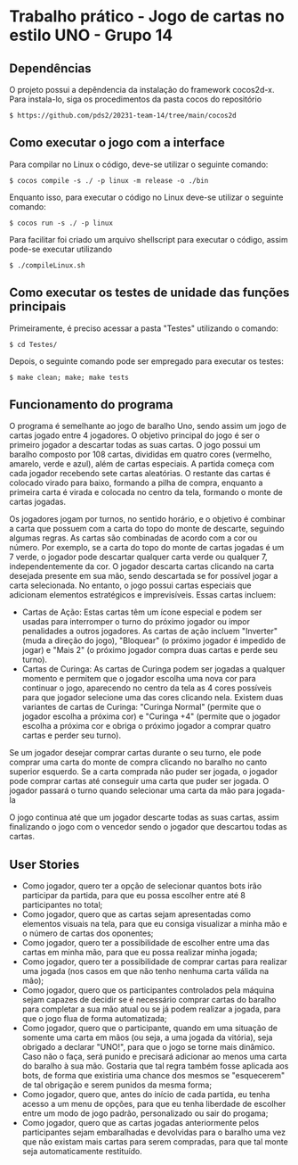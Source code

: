 # Trabalho prático - Jogo de cartas no estilo UNO - Grupo 14

## Dependências

O projeto possui a depêndencia da instalação do framework cocos2d-x. Para instala-lo, siga os procedimentos da pasta cocos do repositório

```
$ https://github.com/pds2/20231-team-14/tree/main/cocos2d
```

## Como executar o jogo com a interface

Para compilar no Linux o código, deve-se utilizar o seguinte comando:

```
$ cocos compile -s ./ -p linux -m release -o ./bin
```

Enquanto isso, para executar o código no Linux deve-se utilizar o seguinte comando:

```
$ cocos run -s ./ -p linux
```

Para facilitar foi criado um arquivo shellscript para executar o código, assim pode-se executar utilizando

```
$ ./compileLinux.sh
```

## Como executar os testes de unidade das funções principais

Primeiramente, é preciso acessar a pasta "Testes" utilizando o comando:

```
$ cd Testes/
```

Depois, o seguinte comando pode ser empregado para executar os testes:

```
$ make clean; make; make tests
```

## Funcionamento do programa

O programa é semelhante ao jogo de baralho Uno, sendo assim um jogo de cartas jogado entre 4 jogadores. O objetivo principal do jogo é ser o primeiro jogador a descartar todas as suas cartas. O jogo possui um baralho composto por 108 cartas, divididas em quatro cores (vermelho, amarelo, verde e azul), além de cartas especiais. A partida começa com cada jogador recebendo sete cartas aleatórias. O restante das cartas é colocado virado para baixo, formando a pilha de compra, enquanto a primeira carta é virada e colocada no centro da tela, formando o monte de cartas jogadas.

Os jogadores jogam por turnos, no sentido horário, e o objetivo é combinar a carta que possuem com a carta do topo do monte de descarte, seguindo algumas regras. As cartas são combinadas de acordo com a cor ou número. Por exemplo, se a carta do topo do monte de cartas jogadas é um 7 verde, o jogador pode descartar qualquer carta verde ou qualquer 7, independentemente da cor. O jogador descarta cartas clicando na carta desejada presente em sua mão, sendo descartada se for possível jogar a carta selecionada. No entanto, o jogo possui cartas especiais que adicionam elementos estratégicos e imprevisíveis. Essas cartas incluem:
* Cartas de Ação: Estas cartas têm um ícone especial e podem ser usadas para interromper o turno do próximo jogador ou impor penalidades a outros jogadores. As cartas de ação incluem "Inverter" (muda a direção do jogo), "Bloquear" (o próximo jogador é impedido de jogar) e "Mais 2" (o próximo jogador compra duas cartas e perde seu turno).
* Cartas de Curinga: As cartas de Curinga podem ser jogadas a qualquer momento e permitem que o jogador escolha uma nova cor para continuar o jogo, aparecendo no centro da tela as 4 cores possíveis para que jogador selecione uma das cores clicando nela. Existem duas variantes de cartas de Curinga: "Curinga Normal" (permite que o jogador escolha a próxima cor) e "Curinga +4" (permite que o jogador escolha a próxima cor e obriga o próximo jogador a comprar quatro cartas e perder seu turno).

Se um jogador desejar comprar cartas durante o seu turno, ele pode comprar uma carta do monte de compra clicando no baralho no canto superior esquerdo. Se a carta comprada não puder ser jogada, o jogador pode comprar cartas até conseguir uma carta que puder ser jogada. O jogador passará o turno quando selecionar uma carta da mão para jogada-la

O jogo continua até que um jogador descarte todas as suas cartas, assim finalizando o jogo com o vencedor sendo o jogador que descartou todas as cartas.

## User Stories

* Como jogador, quero ter a opção de selecionar quantos bots irão participar da partida, para que eu possa escolher entre até 8 participantes no total;
* Como jogador, quero que as cartas sejam apresentadas como elementos visuais na tela, para que eu consiga visualizar a minha mão e o número de cartas dos oponentes; 
* Como jogador, quero ter a possibilidade de escolher entre uma das cartas em minha mão, para que eu possa realizar minha jogada;
* Como jogador, quero ter a possibilidade de comprar cartas para realizar uma jogada (nos casos em que não tenho nenhuma carta válida na mão);
* Como jogador, quero que os participantes controlados pela máquina sejam capazes de decidir se é necessário comprar cartas do baralho para completar a sua mão atual ou se já podem realizar a jogada, para que o jogo flua de forma automatizada;
* Como jogador, quero que o participante, quando em uma situação de somente uma carta em mãos (ou seja, a uma jogada da vitória), seja obrigado a declarar "UNO!", para que o jogo se torne mais dinâmico. Caso não o faça, será punido e precisará adicionar ao menos uma carta do baralho à sua mão. Gostaria que tal regra também fosse aplicada aos bots, de forma que existiria uma chance dos mesmos se "esquecerem" de tal obrigação e serem punidos da mesma forma;
* Como jogador, quero que, antes do início de cada partida, eu tenha acesso a um menu de opções, para que eu tenha liberdade de escolher entre um modo de jogo padrão, personalizado ou sair do progama;
* Como jogador, quero que as cartas jogadas anteriormente pelos participantes sejam embaralhadas e devolvidas para o baralho uma vez que não existam mais cartas para serem compradas, para que tal monte seja automaticamente restituído.
